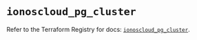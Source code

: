 # `ionoscloud_pg_cluster`

Refer to the Terraform Registry for docs: [`ionoscloud_pg_cluster`](https://registry.terraform.io/providers/ionos-cloud/ionoscloud/6.7.3/docs/resources/pg_cluster).
